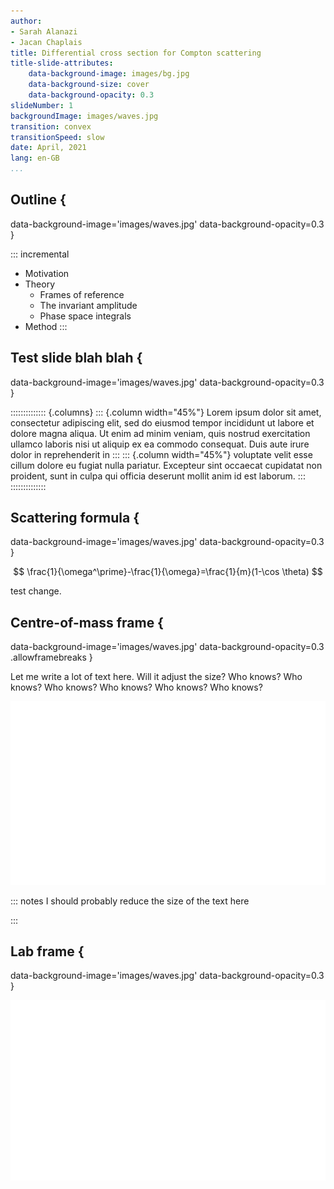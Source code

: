 ```yaml
---
author:
- Sarah Alanazi
- Jacan Chaplais
title: Differential cross section for Compton scattering
title-slide-attributes:
    data-background-image: images/bg.jpg
    data-background-size: cover
    data-background-opacity: 0.3
slideNumber: 1
backgroundImage: images/waves.jpg
transition: convex
transitionSpeed: slow
date: April, 2021
lang: en-GB
...
```


## Outline {
data-background-image='images/waves.jpg'
data-background-opacity=0.3
}

::: incremental
* Motivation
* Theory
    * Frames of reference
    * The invariant amplitude
    * Phase space integrals
* Method
:::

## Test slide blah blah {
data-background-image='images/waves.jpg'
data-background-opacity=0.3
}

:::::::::::::: {.columns}
::: {.column width="45%"}
Lorem ipsum dolor sit amet, consectetur adipiscing elit, sed do eiusmod tempor
incididunt ut labore et dolore magna aliqua. Ut enim ad minim veniam, quis
nostrud exercitation ullamco laboris nisi ut aliquip ex ea commodo consequat.
Duis aute irure dolor in reprehenderit in
:::
::: {.column width="45%"}
voluptate velit esse cillum dolore eu fugiat nulla pariatur. Excepteur sint
occaecat cupidatat non proident, sunt in culpa qui officia deserunt mollit anim
id est laborum.
:::
::::::::::::::

## Scattering formula {
data-background-image='images/waves.jpg'
data-background-opacity=0.3
}

$$
\frac{1}{\omega^\prime}-\frac{1}{\omega}=\frac{1}{m}(1-\cos \theta)
$$

test change.

## Centre-of-mass frame {
data-background-image='images/waves.jpg'
data-background-opacity=0.3
.allowframebreaks
}

Let me write a lot of text here.
Will it adjust the size?
Who knows?
Who knows?
Who knows?
Who knows?
Who knows?
Who knows?

![Centre of mass frame diagram](images/com-frame.svg)

::: notes
I should probably reduce the size of the text here

:::

## Lab frame {
data-background-image='images/waves.jpg'
data-background-opacity=0.3
}


![Lab frame diagram](images/lab-frame.svg)

<style>
.reveal {
    font-size: 26px;
}
.reveal h1.title {
    font-size: 2em;
}

p.author {
    display: inline-block;
    margin: 0 0.75em;
}

.reveal section img {
    border: none;
    box-shadow: none;
    padding: 20px;
    border-radius: 10px;
    background: rgb(38 34 64 / 72%);
    backdrop-filter: blur(3px);
}

.column { /* left col */
    padding: 0 2.5% 0 0;
}

.column + .column { /* right col */
    padding: 0 0 0 2.5%;
}
</style>
